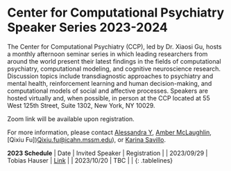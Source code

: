 # Center for Computational Psychiatry Speaker Series 2023-2024

The Center for Computational Psychiatry (CCP), led by Dr. Xiaosi Gu, hosts a monthly afternoon seminar series in which leading researchers from around the world present their latest findings in the fields of computational psychiatry, computational modeling, and cognitive neuroscience research. Discussion topics include transdiagnostic approaches to psychiatry and mental health, reinforcement learning and human decision-making, and computational models of social and affective processes. Speakers are hosted virtually and, when possible, in person at the CCP located at 55 West 125th Street, Suite 1302, New York, NY 10029.

Zoom link will be available upon registration.

For more information, please contact [Alessandra Y](Alessandra.yu@icahn.mssm.edu), [Amber McLaughlin](Amber.McLaughlin@icahn.mssm.edu), [Qixiu Fu])Qixiu.fu@icahn.mssm.edu), or [Karina Savillo](Karina.savillo@mssm.edu).

**2023 Schedule** 
| Date       | Invited Speaker | Registration |
| 2023/09/29 | Tobias Hauser   | [Link](https://forms.gle/S9jTkLc8W4yweuuKA) |
| 2023/10/20 | TBC             | |
{: .tablelines}
